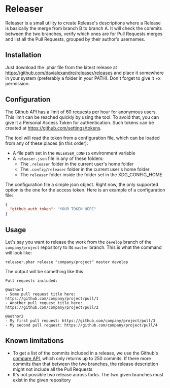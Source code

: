 # Releaser

Releaser is a small utility to create Release's descriptions where a Release is basically the merge from branch B to branch A. It will check the commits between the two branches, verify which ones are for Pull Requests merges and list all the Pull Requests, grouped by their author's usernames.

## Installation

Just download the .phar file from the latest release at https://github.com/davialexandre/releaser/releases and place it somewhere in your system (preferably a folder in your PATH). Don't forget to give it +x permission.

## Configuration

The Github API has a limit of 60 requests per hour for anonymous users. This limit can be reached quickly by using the tool. To avoid that, you can give it a Personal Access Token for authentication. Such tokens can be created at https://github.com/settings/tokens. 

The tool will read the token from a configuration file, which can be loaded from any of these places (in this order):

- A file path set in the `RELEASER_CONFIG` environment variable
- A `releaser.json` file in any of these folders:
  - The `.releaser` folder in the current user's home folder
  - The `.config/releaser` folder in the current user's home folder
  - The `releaser` folder inside the folder set in the XDG_CONFIG_HOME  

The configuration file a simple json object. Right now, the only supported option is the one for the access token. Here is an example of a configuration file:

```json
{
  "github_auth_token": "YOUR TOKEN HERE"
}
```

## Usage

Let's say you want to release the work from the `develop` branch of the `company/project` repository to its `master` branch. This is what the command will look like:

```
releaser.phar release "company/project" master develop
```

The output will be something like this

```
Pull requests included:

@author1
- Some pull request title here: https://github.com/company/project/pull/1
- Another pull request title here: https://github.com/company/project/pull/2

@author2
- My first pull request: https://github.com/company/project/pull/3
- My second pull request: https://github.com/company/project/pull/4
```

## Known limitations

- To get a list of the commits included in a release, we use the Github's [compare API](https://developer.github.com/v3/repos/commits/#compare-two-commits), which only returns up to 250 commits. If there more commits than that between the two branches, the release description might not include all the Pull Requests
- It's not possible two release across forks. The two given branches must exist in the given repository
